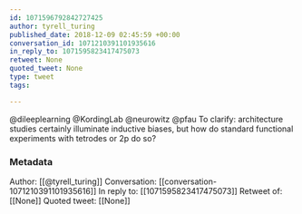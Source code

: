 ```yaml
---
id: 1071596792842727425
author: tyrell_turing
published_date: 2018-12-09 02:45:59 +00:00
conversation_id: 1071210391101935616
in_reply_to: 1071595823417475073
retweet: None
quoted_tweet: None
type: tweet
tags:

---
```


@dileeplearning @KordingLab @neurowitz @pfau To clarify: architecture studies certainly illuminate inductive biases, but how do standard functional experiments with tetrodes or 2p do so?

### Metadata

Author: [[@tyrell_turing]]
Conversation: [[conversation-1071210391101935616]]
In reply to: [[1071595823417475073]]
Retweet of: [[None]]
Quoted tweet: [[None]]
